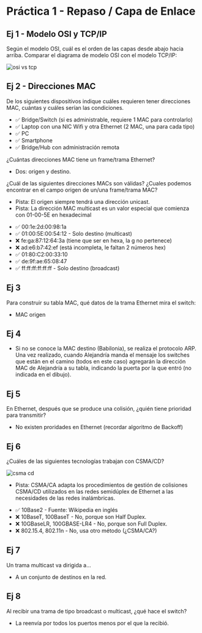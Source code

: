 # Práctica 1 - Repaso / Capa de Enlace

## Ej 1 - Modelo OSI y TCP/IP
Según el modelo OSI, cuál es el orden de las capas desde abajo hacia arriba. Comparar el diagrama de modelo OSI con el modelo TCP/IP:

![osi vs tcp](https://sites.google.com/site/trabajoredeslocalesesther/_/rsrc/1452844553162/transmision-de-datos-en-las-redes/comparativa-osi-frente-tcp-ip/ositcp01.png)


## Ej 2 - Direcciones MAC
De los siguientes dispositivos indique cuáles requieren tener direcciones MAC, cuántas y cuáles serían las condiciones.

* ✅ Bridge/Switch (si es administrable, requiere 1 MAC para controlarlo)
* ✅ Laptop con una NIC Wifi y otra Ethernet (2 MAC, una para cada tipo)
* ✅ PC
* ✅ Smartphone
* ✅ Bridge/Hub con administración remota

¿Cuántas direcciones MAC tiene un frame/trama Ethernet?
- Dos: origen y destino.

¿Cuál de las siguientes direcciones MACs son válidas? ¿Cuales podemos encontrar en el campo origen de un/una frame/trama MAC?

- Pista: El origen siempre tendrá una dirección unicast.
- Pista: La dirección MAC multicast es un valor especial que comienza con 01-00-5E en hexadecimal

* ✅ 00:1e:2d:00:98:1a
* ✅ 01:00:5E:00:54:12 - Solo destino (multicast)
* ❌ fe:ga:87:12:64:3a (tiene que ser en hexa, la g no pertenece)
* ❌ ad:e6:b7:42:ef (está incompleta, le faltan 2 números hex)
* ✅ 01:80:C2:00:33:10
* ✅ de:9f:ae:65:08:47
* ✅ ff:ff:ff:ff:ff:ff - Solo destino (broadcast)


## Ej 3
Para construir su tabla MAC, qué datos de la trama Ethernet mira el switch:
- MAC origen

## Ej 4
- Si no se conoce la MAC destino (Babilonia), se realiza el protocolo ARP. Una vez realizado, cuando Alejandría manda el mensaje los switches que están en el camino (todos en este caso) agregarán la dirección MAC de Alejandría a su tabla, indicando la puerta por la que entró (no indicada en el dibujo).


## Ej 5
En Ethernet, después que se produce una colisión, ¿quién tiene prioridad para transmitir?
- No existen proridades en Ethernet (recordar algoritmo de Backoff)

## Ej 6
¿Cuáles de las siguientes tecnologías trabajan con CSMA/CD?

![csma cd](https://upload.wikimedia.org/wikipedia/commons/7/7f/Csma_cd.jpg)

- Pista: CSMA/CA adapta los procedimientos de gestión de colisiones CSMA/CD utilizados en las redes semidúplex de Ethernet a las necesidades de las redes inalámbricas.

* ✅ 10Base2 - Fuente: Wikipedia en inglés
* ❌ 10BaseT, 100BaseT - No, porque son Half Duplex.
* ❌ 10GBaseLR, 100GBASE-LR4 - No, porque son Full Duplex.
* ❌ 802.15.4, 802.11n - No, usa otro método (¿CSMA/CA?)


## Ej 7
Un trama multicast va dirigida a...
- A un conjunto de destinos en la red.


## Ej 8
Al recibir una trama de tipo broadcast o multicast, ¿qué hace el switch?
- La reenvía por todos los puertos menos por el que la recibió.
